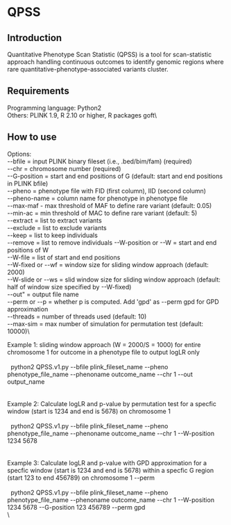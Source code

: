 # QPSS

## Introduction

Quantitative Phenotype Scan Statistic (QPSS) is a tool for scan-statistic approach handling continuous outcomes to identify genomic regions where rare quantitative-phenotype-associated variants cluster. 

## Requirements
Programming language: Python2\
Others: PLINK 1.9, R 2.10 or higher, R packages goft\


## How to use
Options:\
--bfile = input PLINK binary fileset (i.e., .bed/bim/fam) (required)\
--chr = chromosome number (required)\
--G-position = start and end positions of G (default: start and end positions in PLINK bfile)\
--pheno = phenotype file with FID (first column), IID (second column)\
--pheno-name = column name for phenotype in phenotype file\
--max-maf - max threshold of MAF to define rare variant (default: 0.05)\
--min-ac = min threshold of MAC to define rare variant (default: 5)\
--extract = list to extract variants\
--exclude = list to exclude variants\
--keep = list to keep individuals\
--remove = list to remove individuals
--W-position or --W = start and end positions of W\
--W-file = list of start and end positions\
--W-fixed or --wf = window size for sliding window approach (default: 2000)\
--W-slide or --ws = slid window size for sliding window approach (default: half of window size specified by --W-fixed)\
--out" = output file name\
--perm or --p = whether p is computed. Add 'gpd' as --perm gpd for GPD approximation\
--threads = number of threads used (default: 10)\
--max-sim = max number of simulation for permutation test (default: 10000)\


Example 1: sliding window approach (W = 2000/S = 1000) for entire chromosome 1 for outcome in a phenotype file to output logLR only\
\
&nbsp;&nbsp;python2 QPSS.v1.py --bfile plink_fileset_name --pheno phenotype_file_name --phenoname outcome_name --chr 1 --out output_name\
\
\
Example 2: Calculate logLR and p-value by permutation test for a specfic window (start is 1234 and end is 5678) on chromosome 1\
\
&nbsp;&nbsp;python2 QPSS.v1.py --bfile plink_fileset_name --pheno phenotype_file_name --phenoname outcome_name --chr 1 --W-position 1234 5678\
\
\
Example 3: Calculate logLR and p-value with GPD approximation for a specfic window (start is 1234 and end is 5678) within a specfic G region (start 123 to end 456789) on chromosome 1 --perm\
\
&nbsp;&nbsp;python2 QPSS.v1.py --bfile plink_fileset_name --pheno phenotype_file_name --phenoname outcome_name --chr 1 --W-position 1234 5678 --G-position 123 456789 --perm gpd\
\
